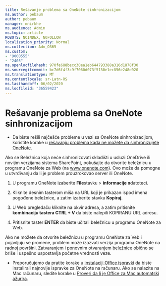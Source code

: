 ```yaml
---
title: Rešavanje problema sa OneNote sinhronizacijom
ms.author: pebaum
author: pebaum
manager: mnirkhe
ms.audience: Admin
ms.topic: article
ROBOTS: NOINDEX, NOFOLLOW
localization_priority: Normal
ms.collection: Adm_O365
ms.custom:
- "9000555"
- "2405"
ms.openlocfilehash: 970fe688becc30ea1eb644793388a316d1878f30
ms.sourcegitcommit: bc7d6f4f3c9f7060d073f5130e1ec856e248d020
ms.translationtype: MT
ms.contentlocale: sr-Latn-RS
ms.lasthandoff: 06/02/2020
ms.locfileid: "36559423"
---
```

# <a name="troubleshoot-onenote-sync-issues"></a>Rešavanje problema sa OneNote sinhronizacijom

* Da biste rešili najčešće probleme u vezi sa OneNote sinhronizacijom, koristite korake u [rešavanju problema kada ne možete da sinhronizujete OneNote](https://support.office.com/article/Fix-issues-when-you-can-t-sync-OneNote-299495ef-66d1-448f-90c1-b785a6968d45).

Ako se Beležnica koja neće sinhronizovati skladišti u usluzi OneDrive ili novijim verzijama sistema SharePoint, pokušajte da otvorite beležnicu u programu OneNote za Web (na www.onenote.com). Ovo može da pomogne u utvrđivanju da li je problem prouzrokovao server ili OneNote.

1. U programu OneNote izaberite **File**stavku  >  **informacije o**datoteci.

2. Kliknite desnim tasterom miša na URL koji je prikazan ispod imena pogođene beležnice, a zatim izaberite stavku **Kopiraj**.

3. U Web pregledaču kliknite na okvir adresa, a zatim pritisnite **kombinaciju tastera CTRL + V** da biste nalepili KOPIRANU URL adresu.

4. Pritisnite taster **ENTER** da biste učitali beležnicu u programu OneNote za Web.

Ako ne možete da otvorite beležnicu u programu OneNote za Veb i pojavljuju se promene, problem može izazvati verzija programa OneNote na radnoj površini. Zatvaranjem i ponovnim otvaranjem beležnice obično se briše i uspešno uspostavlja početne vrednosti veze.

* Preporučujemo da pratite korake u [instalaciji Office ispravki](https://support.office.com/article/Install-Office-updates-2ab296f3-7f03-43a2-8e50-46de917611c5) da biste instalirali najnovije ispravke za OneNote na računaru. Ako se nalazite na Mac računaru, sledite korake u [Proveri da li je Office za Mac automatski ažurira](https://support.office.com/article/update-office-for-mac-automatically-bfd1e497-c24d-4754-92ab-910a4074d7c1).